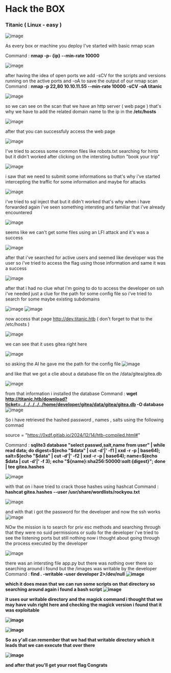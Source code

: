 <h1>Hack the BOX </h1>
<h3>Titanic ( Linux - easy ) </h3>

![image](https://github.com/user-attachments/assets/a3d9d207-6602-459a-bed8-590c80a3005f)

 As every box or machine you deploy I've started with basic nmap scan 

 Command : <b> nmap -p- {ip} --min-rate 10000 </b> 
 
![image](https://github.com/user-attachments/assets/372b5deb-7b52-4a25-943e-f49ba821489d)

 after having the idea of open ports we add -sCV for the scripts and versions running on the active ports and -oA to save the output of our nmap scan 
Command  : <b> nmap -p 22,80  10.10.11.55  --min-rate 10000 -sCV -oA titanic </b>

![image](https://github.com/user-attachments/assets/6086ab21-92b2-4ae0-ac30-4645f47cd77b)

so we can see on the scan that we have an http server ( web page ) that's why we have to add the related domain name to the ip in the <b> /etc/hosts </b>

![image](https://github.com/user-attachments/assets/b126f239-202d-4d74-bbf6-0573d239c25e)

after that you can successfuly access the web page 

![image](https://github.com/user-attachments/assets/79a5f422-4401-4b20-b201-e804e3e1d9af)

I've tried to access some common files like robots.txt searching for hints but it didn't worked 
after clicking on the intersting button "book your trip" 

![image](https://github.com/user-attachments/assets/0449b478-5465-429b-ab36-805f3e869211)

i saw that we need to submit some informations 
so that's why i've started intercepting the traffic for some information and maybe for attacks 

![image](https://github.com/user-attachments/assets/4a9af474-2298-4a32-936d-15637767a761)

i've tried to sql inject that but it didn't worked that's why when i have forwarded again i've seen something intersting and familiar that i've already encountered

![image](https://github.com/user-attachments/assets/7ee62446-a043-46a3-b228-585b4560fe30)

seems like we can't get some files using an LFI attack  and it's was a success 

![image](https://github.com/user-attachments/assets/b8c45ff0-3aba-4c68-ad72-17dd4cbedac2)

after that i've searched for active users and seemed like developer was the user so i've tried to access the flag using those information and same it was a success 

![image](https://github.com/user-attachments/assets/d918ab2c-924c-449f-87f1-24bebb519817)

after that i had no clue what i'm going to do to access the developer on ssh i've needed just a clue for the path for some config file so i've tried to search for some maybe existing subdomains 

![image](https://github.com/user-attachments/assets/928445bc-b7f0-4bc5-8625-60c8cfbd27e9)
![image](https://github.com/user-attachments/assets/ad7a351c-58cb-4b3a-af24-17836abd434f)

now access that page http://dev.titanic.htb ( don't forget to that to the /etc/hosts )

![image](https://github.com/user-attachments/assets/03e196cd-f145-4d4c-aae4-14710e9e9a27)

we can see that it uses gitea right here 

![image](https://github.com/user-attachments/assets/752ad44a-3ad6-4a7f-b34d-1e1fb85ee4b6)

so asking the AI he gave me the path for the config file 
![image](https://github.com/user-attachments/assets/f4f3c314-cf4a-41af-b019-dc2220a5d15e)


and like that we got a clie about a database file on the /data/gitea/gitea.db  

![image](https://github.com/user-attachments/assets/7f0b384a-fbe8-4032-9c59-0c64f974b473)

from that information i installed the database 
Command : <b> wget http://titanic.htb/download?ticket=../../../../../home/developer/gitea/data/gitea/gitea.db -O database </b>
![image](https://github.com/user-attachments/assets/98253aaa-5de7-43c0-a474-41385f8ad7d8)

So i have retrieved the hashed password ,  names ,  salts  using the following commad 


source = "https://0xdf.gitlab.io/2024/12/14/htb-compiled.html#"

Command : <b> sqlite3 database  "select passwd,salt,name from user" | while read data; do digest=$(echo "$data" | cut -d'|' -f1 | xxd -r -p | base64); salt=$(echo "$data" | cut -d'|' -f2 | xxd -r -p | base64); name=$(echo $data | cut -d'|' -f 3); echo "${name}:sha256:50000:${salt}:${digest}"; done | tee gitea.hashes </b> 

![image](https://github.com/user-attachments/assets/fbe6e924-c5db-457e-ba09-44a099693a34)

with that on i have tried to crack those hashes using hashcat 
Command : <b> hashcat gitea.hashes  --user /usr/share/wordlists/rockyou.txt</b>

![image](https://github.com/user-attachments/assets/d2ed5eb3-ebca-4c6a-bd26-2f57c9d634e0)

and with that i got the password for the developer and now the ssh works 
![image](https://github.com/user-attachments/assets/279b34fb-01de-47d1-a692-12b40fa864cf)

NOw the mission is to search for priv esc methods and searching through that they were no suid permissions or sudo for the developer  i've tried to see the listening ports but still nothing now i thought about going through the process executed by the developer 

![image](https://github.com/user-attachments/assets/8a24c2ac-a11b-4976-b158-614a3ccad2f5)

there was an intersting file app.py but there was nothing over there so searching around i found but the /images was writable by the developer 
Command : <b> find . -writable -user developer  2>/dev/null
![image](https://github.com/user-attachments/assets/7a8b7984-52bc-4246-b2d8-cfc1bc939d91)

which it does mean that we can run some scripts on that directory so searching around again i found a bash script 
![image](https://github.com/user-attachments/assets/0dc8ef9f-35ca-4267-8423-b09e66568d32)

it uses our writable directory and the magick command i thought that we may have vuln right here and checking the magick version i found that it was exploitable 

![image](https://github.com/user-attachments/assets/9ec2aa69-a692-4404-9926-354449142201)

![image](https://github.com/user-attachments/assets/d03fb4cd-001a-4b1b-82e3-18db9dc48c64)

So as y'all can remember that we had that writable directory which it leads that we can execute that over there 

![image](https://github.com/user-attachments/assets/7a89b6e8-799f-40d0-ba18-0593677acae2)

and after that you'll get your root flag Congrats 
